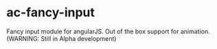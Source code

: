 ac-fancy-input
==============

Fancy input module for angularJS. Out of the box support for animation. (WARNING: Still in Alpha development)
